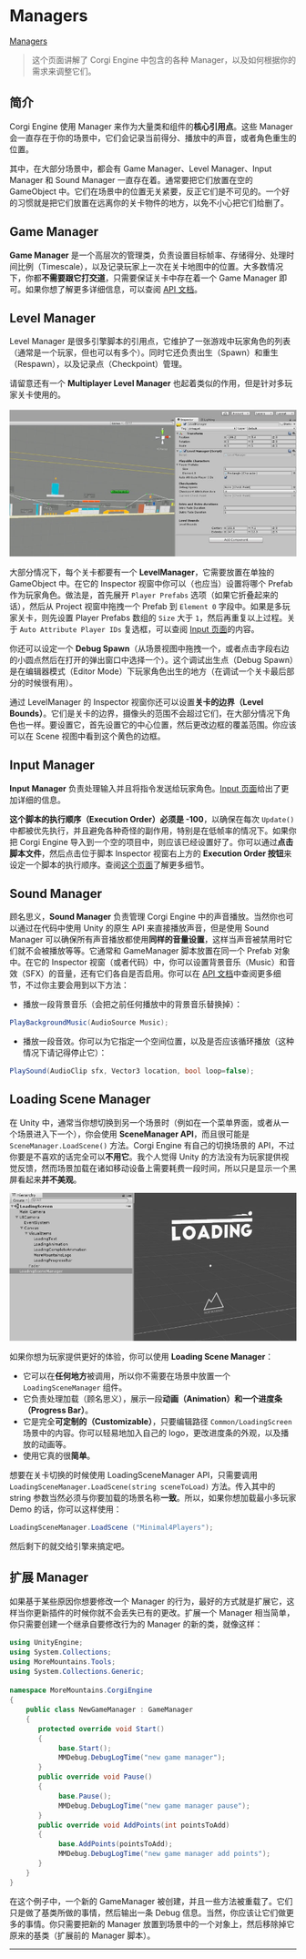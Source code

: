 # Managers

[Managers](http://corgi-engine-docs.moremountains.com/managers.html)

> 这个页面讲解了 Corgi Engine 中包含的各种 Manager，以及如何根据你的需求来调整它们。

## 简介

Corgi Engine 使用 Manager 来作为大量类和组件的**核心引用点**。这些 Manager 会一直存在于你的场景中，它们会记录当前得分、播放中的声音，或者角色重生的位置。

其中，在大部分场景中，都会有 Game Manager、Level Manager、Input Manager 和 Sound Manager 一直存在着。通常要把它们放置在空的 GameObject 中。它们在场景中的位置无关紧要，反正它们是不可见的。一个好的习惯就是把它们放置在远离你的关卡物件的地方，以免不小心把它们给删了。

## Game Manager

**Game Manager** 是一个高层次的管理类，负责设置目标帧率、存储得分、处理时间比例（Timescale），以及记录玩家上一次在关卡地图中的位置。大多数情况下，你都**不需要跟它打交道**，只需要保证关卡中存在着一个 Game Manager 即可。如果你想了解更多详细信息，可以查阅 [API 文档](http://corgi-engine-docs.moremountains.com/API/)。

## Level Manager

Level Manager 是很多引擎脚本的引用点，它维护了一张游戏中玩家角色的列表（通常是一个玩家，但也可以有多个）。同时它还负责出生（Spawn）和重生（Respawn），以及记录点（Checkpoint）管理。

请留意还有一个 **Multiplayer Level Manager** 也起着类似的作用，但是针对多玩家关卡使用的。

![FeaturesPlatforms Demo 场景中的 LevelManager 的 Inspector 视窗](media/15012273290066.jpg)

大部分情况下，每个关卡都要有一个 **LevelManager**，它需要放置在单独的 GameObject 中。在它的 Inspector 视窗中你可以（也应当）设置将哪个 Prefab 作为玩家角色。做法是，首先展开 `Player Prefabs` 选项（如果它折叠起来的话），然后从 Project 视窗中拖拽一个 Prefab 到 `Element 0` 字段中。如果是多玩家关卡，则先设置 Player Prefabs 数组的 `Size` 大于 `1`，然后再重复以上过程。关于 `Auto Attribute Player IDs` 复选框，可以查阅 [Input 页面](https://github.com/Caizc/corgi-engine-docs/blob/master/3.General/3-2.%E8%BE%93%E5%85%A5.md)的内容。

你还可以设定一个 **Debug Spawn**（从场景视图中拖拽一个，或者点击字段右边的小圆点然后在打开的弹出窗口中选择一个）。这个调试出生点（Debug Spawn）是在编辑器模式（Editor Mode）下玩家角色出生的地方（在调试一个关卡最后部分的时候很有用）。

通过 LevelManager 的 Inspector 视窗你还可以设置**关卡的边界（Level Bounds）**。它们是关卡的边界，摄像头的范围不会超过它们，在大部分情况下角色也一样。要设置它，首先设置它的中心位置，然后更改边框的覆盖范围。你应该可以在 Scene 视图中看到这个黄色的边框。

## Input Manager

**Input Manager** 负责处理输入并且将指令发送给玩家角色。[Input 页面](https://github.com/Caizc/corgi-engine-docs/blob/master/3.General/3-2.%E8%BE%93%E5%85%A5.md)给出了更加详细的信息。

**这个脚本的执行顺序（Execution Order）必须是 -100**，以确保在每次 `Update()` 中都被优先执行，并且避免各种奇怪的副作用，特别是在低帧率的情况下。如果你把 Corgi Engine 导入到一个空的项目中，则应该已经设置好了。你可以通过**点击脚本文件**，然后点击位于脚本 Inspector 视窗右上方的 **Execution Order 按钮**来设定一个脚本的执行顺序。查阅[这个页面](https://docs.unity3d.com/Manual/class-ScriptExecution.html)了解更多细节。

## Sound Manager

顾名思义，**Sound Manager** 负责管理 Corgi Engine 中的声音播放。当然你也可以通过在代码中使用 Unity 的原生 API 来直接播放声音，但是使用 Sound Manager 可以确保所有声音播放都使用**同样的音量设置**，这样当声音被禁用时它们就不会被播放等等。它通常和 GameManager 脚本放置在同一个 Prefab 对象中。在它的 Inspector 视窗（或者代码）中，你可以设置背景音乐（Music）和音效（SFX）的音量，还有它们各自是否启用。你可以在 [API 文档](http://corgi-engine-docs.moremountains.com/API/)中查阅更多细节，不过你主要会用到以下方法：

* 播放一段背景音乐（会把之前任何播放中的背景音乐替换掉）：

```csharp
PlayBackgroundMusic(AudioSource Music);
```

* 播放一段音效。你可以为它指定一个空间位置，以及是否应该循环播放（这种情况下请记得停止它）：

```csharp
PlaySound(AudioClip sfx, Vector3 location, bool loop=false);
```

## Loading Scene Manager

在 Unity 中，通常当你想切换到另一个场景时（例如在一个菜单界面，或者从一个场景进入下一个），你会使用 **SceneManager API**，而且很可能是 `SceneManager.LoadScene()` 方法。Corgi Engine 有自己的切换场景的 API，不过你要是不喜欢的话完全可以**不用它**。我个人觉得 Unity 的方法没有为玩家提供视觉反馈，然而场景加载在诸如移动设备上需要耗费一段时间，所以只是显示一个黑屏看起来**并不美观**。

![Scene 视图中的 LoadingScene](media/15012325544967.jpg)

如果你想为玩家提供更好的体验，你可以使用 **Loading Scene Manager**：

* 它可以在**任何地方**被调用，所以你不需要在场景中放置一个 `LoadingSceneManager` 组件。
* 它负责处理加载（顾名思义），展示一段**动画（Animation）**和一个**进度条（Progress Bar）**。
* 它是完全**可定制的（Customizable）**，只要编辑路径 `Common/LoadingScreen` 场景中的内容。你可以轻易地加入自己的 logo，更改进度条的外观，以及播放的动画等。
* 使用它真的很**简单**。

想要在关卡切换的时候使用 LoadingSceneManager API，只需要调用 `LoadingSceneManager.LoadScene(string sceneToLoad)` 方法。传入其中的 string 参数当然必须与你要加载的场景名称**一致**。所以，如果你想加载最小多玩家 Demo 的话，你可以这样使用：	
```csharp
LoadingSceneManager.LoadScene ("Minimal4Players");
```

然后剩下的就交给引擎来搞定吧。

## 扩展 Manager

如果基于某些原因你想要修改一个 Manager 的行为，最好的方式就是扩展它，这样当你更新插件的时候你就不会丢失已有的更改。扩展一个 Manager 相当简单，你只需要创建一个继承自要修改行为的 Manager 的新的类，就像这样：

```csharp
using UnityEngine;
using System.Collections;
using MoreMountains.Tools;
using System.Collections.Generic;

namespace MoreMountains.CorgiEngine
{
    public class NewGameManager : GameManager
	{
	   protected override void Start()
	   {
            base.Start();
            MMDebug.DebugLogTime("new game manager");
	   }
	   public override void Pause()
	   {
            base.Pause();
            MMDebug.DebugLogTime("new game manager pause");
	   }
	   public override void AddPoints(int pointsToAdd)
	   {
            base.AddPoints(pointsToAdd);
            MMDebug.DebugLogTime("new game manager add points");
	   }
	}
}
```

在这个例子中，一个新的 GameManager 被创建，并且一些方法被重载了。它们只是做了基类所做的事情，然后输出一条 Debug 信息。当然，你应该让它们做更多的事情。你只需要把新的 Manager 放置到场景中的一个对象上，然后移除掉它原来的基类（扩展前的 Manager 脚本）。

-------


